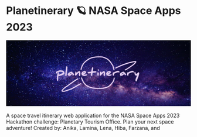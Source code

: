 # Planetinerary 🪐 NASA Space Apps 2023 

<img src="api/static/title.png">

A space travel itinerary web application for the NASA Space Apps 2023 Hackathon challenge: Planetary Tourism Office. Plan your next space adventure!
Created by: Anika, Lamina, Lena, Hiba, Farzana, and
